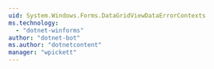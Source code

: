 ```yaml
---
uid: System.Windows.Forms.DataGridViewDataErrorContexts
ms.technology: 
  - "dotnet-winforms"
author: "dotnet-bot"
ms.author: "dotnetcontent"
manager: "wpickett"
---
```

